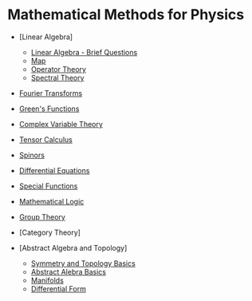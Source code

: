 # Mathematical Methods for Physics


- [Linear Algebra]
    - [Linear Algebra - Brief Questions](./LA/linear_algebra.html)
    - [Map](./Map.html)
    - [Operator Theory](./LA/operator.html)
    - [Spectral Theory](./LA/Spectral.html)
- [Fourier Transforms](./ft.html)
- [Green's Functions](./gf.html)

- [Complex Variable Theory](./Complex%20Variable%20Theory.html)

- [Tensor Calculus](./Tensor.html)
- [Spinors](./Spinor.html)

- [Differential Equations](./de.html)
- [Special Functions](./special_functions.html)

- [Mathematical Logic](/P/logic.html)

- [Group Theory](./group.html)
- [Category Theory]
- [Abstract Algebra and Topology]
    - [Symmetry and Topology Basics](./AAT/Topology_basics.html)
    - [Abstract Alebra Basics](./AAT/Abstract_basics.html)
    - [Manifolds](./AAT/Manifolds.html)
    - [Differential Form](./AAT/Differential_form.html)
